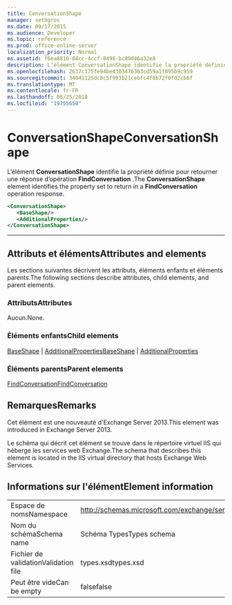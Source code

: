 ```yaml
---
title: ConversationShape
manager: sethgros
ms.date: 09/17/2015
ms.audience: Developer
ms.topic: reference
ms.prod: office-online-server
localization_priority: Normal
ms.assetid: f6ea8816-04cc-4ccf-8498-bc89d46a32e8
description: L’élément ConversationShape identifie la propriété définie pour retourner une réponse d’opération FindConversation.
ms.openlocfilehash: 2637c175fe94be4303476363cd59a1f895b9c959
ms.sourcegitcommit: 34041125dc8c5f993b21cebfc4f8b72f0fd2cb6f
ms.translationtype: MT
ms.contentlocale: fr-FR
ms.lasthandoff: 06/25/2018
ms.locfileid: "19755650"
---
```

# <a name="conversationshape"></a><span data-ttu-id="a06dd-103">ConversationShape</span><span class="sxs-lookup"><span data-stu-id="a06dd-103">ConversationShape</span></span>

<span data-ttu-id="a06dd-104">L’élément **ConversationShape** identifie la propriété définie pour retourner une réponse d’opération **FindConversation** .</span><span class="sxs-lookup"><span data-stu-id="a06dd-104">The **ConversationShape** element identifies the property set to return in a **FindConversation** operation response.</span></span> 
  
```XML
<ConversationShape>
   <BaseShape/>
   <AdditionalProperties/>
</ConversationShape>
```

 ****
## <a name="attributes-and-elements"></a><span data-ttu-id="a06dd-105">Attributs et éléments</span><span class="sxs-lookup"><span data-stu-id="a06dd-105">Attributes and elements</span></span>

<span data-ttu-id="a06dd-106">Les sections suivantes décrivent les attributs, éléments enfants et éléments parents.</span><span class="sxs-lookup"><span data-stu-id="a06dd-106">The following sections describe attributes, child elements, and parent elements.</span></span>
  
### <a name="attributes"></a><span data-ttu-id="a06dd-107">Attributs</span><span class="sxs-lookup"><span data-stu-id="a06dd-107">Attributes</span></span>

<span data-ttu-id="a06dd-108">Aucun.</span><span class="sxs-lookup"><span data-stu-id="a06dd-108">None.</span></span>
  
### <a name="child-elements"></a><span data-ttu-id="a06dd-109">Éléments enfants</span><span class="sxs-lookup"><span data-stu-id="a06dd-109">Child elements</span></span>

<span data-ttu-id="a06dd-110">[BaseShape](baseshape.md) | [AdditionalProperties](additionalproperties.md)</span><span class="sxs-lookup"><span data-stu-id="a06dd-110">[BaseShape](baseshape.md) | [AdditionalProperties](additionalproperties.md)</span></span>
  
### <a name="parent-elements"></a><span data-ttu-id="a06dd-111">Éléments parents</span><span class="sxs-lookup"><span data-stu-id="a06dd-111">Parent elements</span></span>

[<span data-ttu-id="a06dd-112">FindConversation</span><span class="sxs-lookup"><span data-stu-id="a06dd-112">FindConversation</span></span>](findconversation.md)
  
## <a name="remarks"></a><span data-ttu-id="a06dd-113">Remarques</span><span class="sxs-lookup"><span data-stu-id="a06dd-113">Remarks</span></span>

<span data-ttu-id="a06dd-114">Cet élément est une nouveauté d'Exchange Server 2013.</span><span class="sxs-lookup"><span data-stu-id="a06dd-114">This element was introduced in Exchange Server 2013.</span></span>
  
<span data-ttu-id="a06dd-115">Le schéma qui décrit cet élément se trouve dans le répertoire virtuel IIS qui héberge les services web Exchange.</span><span class="sxs-lookup"><span data-stu-id="a06dd-115">The schema that describes this element is located in the IIS virtual directory that hosts Exchange Web Services.</span></span>
  
## <a name="element-information"></a><span data-ttu-id="a06dd-116">Informations sur l'élément</span><span class="sxs-lookup"><span data-stu-id="a06dd-116">Element information</span></span>

|||
|:-----|:-----|
|<span data-ttu-id="a06dd-117">Espace de noms</span><span class="sxs-lookup"><span data-stu-id="a06dd-117">Namespace</span></span>  <br/> |http://schemas.microsoft.com/exchange/services/2006/types  <br/> |
|<span data-ttu-id="a06dd-118">Nom du schéma</span><span class="sxs-lookup"><span data-stu-id="a06dd-118">Schema name</span></span>  <br/> |<span data-ttu-id="a06dd-119">Schéma Types</span><span class="sxs-lookup"><span data-stu-id="a06dd-119">Types schema</span></span>  <br/> |
|<span data-ttu-id="a06dd-120">Fichier de validation</span><span class="sxs-lookup"><span data-stu-id="a06dd-120">Validation file</span></span>  <br/> |<span data-ttu-id="a06dd-121">types.xsd</span><span class="sxs-lookup"><span data-stu-id="a06dd-121">types.xsd</span></span>  <br/> |
|<span data-ttu-id="a06dd-122">Peut être vide</span><span class="sxs-lookup"><span data-stu-id="a06dd-122">Can be empty</span></span>  <br/> |<span data-ttu-id="a06dd-123">false</span><span class="sxs-lookup"><span data-stu-id="a06dd-123">false</span></span>  <br/> |
   

